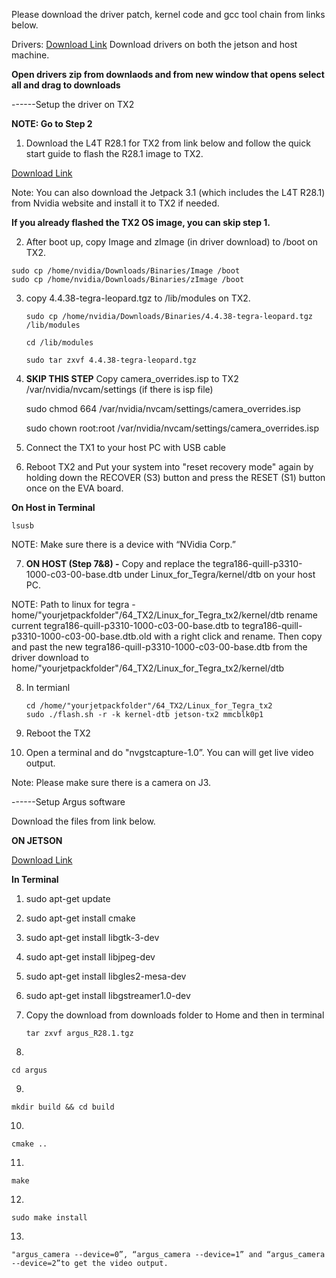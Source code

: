 Please download the driver patch, kernel code and gcc tool chain from links below.



Drivers: [Download Link](https://www.dropbox.com/sh/dzn01wte5akuwb1/AACqfpVqQpWfJ5tP4rSE8FFua?dl=0)
Download drivers on both the jetson and host machine. 

**Open drivers zip from downlaods and from new window that opens select all and drag to downloads**


------Setup the driver on TX2

**NOTE: Go to Step 2**

1. Download the L4T R28.1 for TX2 from link below and follow the quick start guide to flash the R28.1 image to TX2.



[Download Link](https://www.dropbox.com/sh/8p3kgws42csrulu/AADYMwGXYE2_qKjtPLVDawgta?dl=0)



Note: You can also download the Jetpack 3.1 (which includes the L4T R28.1) from Nvidia website and install it to TX2 if needed.

**If you already flashed the TX2 OS image, you can skip step 1.**


2. After boot up, copy Image and zImage (in driver download) to /boot on TX2.
```
sudo cp /home/nvidia/Downloads/Binaries/Image /boot
sudo cp /home/nvidia/Downloads/Binaries/zImage /boot
```

3. copy 4.4.38-tegra-leopard.tgz to /lib/modules on TX2.

   ```
   sudo cp /home/nvidia/Downloads/Binaries/4.4.38-tegra-leopard.tgz /lib/modules

   cd /lib/modules

   sudo tar zxvf 4.4.38-tegra-leopard.tgz
   ```

4. **SKIP THIS STEP** Copy camera_overrides.isp to TX2 /var/nvidia/nvcam/settings (if there is isp file)

   sudo chmod 664 /var/nvidia/nvcam/settings/camera_overrides.isp

   sudo chown root:root /var/nvidia/nvcam/settings/camera_overrides.isp

5. Connect the TX1 to your host PC with USB cable

6. Reboot TX2 and Put your system into "reset recovery mode" again by holding down the RECOVER (S3) button and press the RESET (S1) button once on the EVA board.

**On Host in Terminal**

   ```
   lsusb
   ```
  NOTE: Make sure there is a device with “NVidia Corp.”

7. **ON HOST (Step 7&8) -** Copy and replace the tegra186-quill-p3310-1000-c03-00-base.dtb under Linux_for_Tegra/kernel/dtb on your host PC.

NOTE: Path to linux for tegra - home/"yourjetpackfolder"/64_TX2/Linux_for_Tegra_tx2/kernel/dtb
      rename current tegra186-quill-p3310-1000-c03-00-base.dtb to tegra186-quill-p3310-1000-c03-00-base.dtb.old with
      a right click and rename. Then copy and past the new tegra186-quill-p3310-1000-c03-00-base.dtb from the driver download
      to home/"yourjetpackfolder"/64_TX2/Linux_for_Tegra_tx2/kernel/dtb

8. In termianl
   ```
   cd /home/"yourjetpackfolder"/64_TX2/Linux_for_Tegra_tx2
   sudo ./flash.sh -r -k kernel-dtb jetson-tx2 mmcblk0p1
   ```
5. Reboot the TX2

6. Open a terminal and do "nvgstcapture-1.0”. You can will get live video output.


Note: Please make sure there is a camera on J3.



------Setup Argus software



Download the files from link below.

**ON JETSON**

[Download Link](https://www.dropbox.com/s/0t6388fsiocuvz7/argus_R28.1.tgz?dl=0)


**In Terminal**
1. sudo apt-get update

2. sudo apt-get install cmake

3. sudo apt-get install libgtk-3-dev

4. sudo apt-get install libjpeg-dev

5. sudo apt-get install libgles2-mesa-dev

6. sudo apt-get install libgstreamer1.0-dev

7. Copy the download from downloads folder to Home and then in terminal
   ```
   tar zxvf argus_R28.1.tgz
   ```

8. 
```
cd argus
```
9. 
```
mkdir build && cd build
```
10. 
```
cmake ..
```
11. 
```
make
```
12. 
```
sudo make install
```
13.
```
"argus_camera --device=0”, “argus_camera --device=1” and “argus_camera --device=2”to get the video output. 
```

